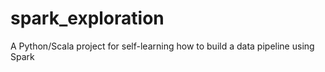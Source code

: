 # spark_exploration
A Python/Scala project for self-learning how to build a data pipeline using Spark
